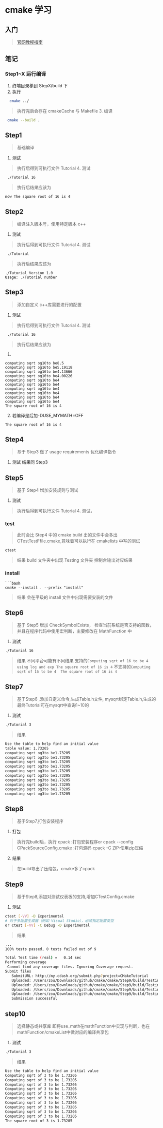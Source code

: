 # cmake 学习

## 入门

> [官网教程指南](https://cmake.org/cmake/help/latest/guide/tutorial/index.html#guide:CMake%20Tutorial)

## 笔记

### Step1~X 运行编译

1. 终端目录移到 StepX/build 下
2. 执行

```bash
  cmake ../
```

> 执行完后会存在 cmakeCache 与 Makefile 3. 编译

```bash
 cmake --build .
```

## Step1

> 基础编译

1. 测试

> 执行后得到可执行文件 Tutorial 4. 测试

```bash
 ./Tutorial 16
```

> 执行后结果应该为

```
now The square root of 16 is 4
```

## Step2

> 编译注入版本号，使用特定版本 c++

1. 测试

> 执行后得到可执行文件 Tutorial 4. 测试

```bash
 ./Tutorial
```

> 执行后结果应该为

```
./Tutorial Version 1.0
Usage: ./Tutorial number
```

## Step3

> 添加自定义 c++库需要进行的配置

1. 测试

> 执行后得到可执行文件 Tutorial 4. 测试

```bash
 ./Tutorial 16
```

> 执行后结果应该为

1.

```
computing sqrt og16to be8.5
computing sqrt og16to be5.19118
computing sqrt og16to be4.13666
computing sqrt og16to be4.00226
computing sqrt og16to be4
computing sqrt og16to be4
computing sqrt og16to be4
computing sqrt og16to be4
computing sqrt og16to be4
computing sqrt og16to be4
The square root of 16 is 4
```

2. 若编译是后加-DUSE_MYMATH=OFF

```
The square root of 16 is 4
```

## Step4

> 基于 Step3 做了 usage requirements 优化编译指令

1. 测试
   结果同 Step3

## Step5

> 基于 Step4 增加安装规则与测试

1. 测试

> 执行后得到可执行文件 Tutorial 4. 测试，

### test

> 此时会比 Step4 中的 cmake build 出的文件中会多出 CTestTestFfile.cmake,意味着可以执行在 cmakelists 中写的测试

```bash
ctest
```

> 结果
> build 文件夹中出现 Testing 文件夹
> 控制台输出对应结果

### install

````
```bash
cmake --install . --prefix "install"
````

> 结果
> 会在平级的 install 文件中出现需要安装的文件

## Step6

> 基于 Step5 增加 CheckSymbolExists， 检查当前系统是否支持的函数，并且在程序代码中使用宏判断，主要修改在 MathFunction 中

1. 测试

```bash
./Tutorial 16
```

> 结果
> 不同平台可能有不同结果
支持的`Computing sqrt of 16 to be 4 using log and exp The square root of 16 is 4`
不支持的`Computing sqrt of 16 to be 4  The square root of 16 is 4`

## Step7

> 基于Step6 ,添加自定义命令,生成Table.h文件, mysqrt绑定Table.h,生成的最终Tutorial可在mysqrt中查询1~10的

1. 测试

```bash
./Tutorial 3
```

> 结果

```bash
Use the table to help find an initial value 
table value: 1.73205
computing sqrt og3to be1.73205
computing sqrt og3to be1.73205
computing sqrt og3to be1.73205
computing sqrt og3to be1.73205
computing sqrt og3to be1.73205
computing sqrt og3to be1.73205
computing sqrt og3to be1.73205
computing sqrt og3to be1.73205
computing sqrt og3to be1.73205
computing sqrt og3to be1.73205
```
## Step8

> 基于Step7,打包安装程序

1. 打包

> 执行完build后，执行 cpack :打包安装程序or cpack --config CPackSourceConfig.cmake :打包源码 cpack -G ZIP:使用zip压缩

2. 结果

> 在build导出了压缩包，cmake多了cpack

## Step9

> 基于Step8,添加对测试仪表板的支持,增加CTestConfig.cmake

1. 测试

```bash
ctest [-VV] -D Experimental 
# 对于多配置生成器（例如 Visual Studio），必须指定配置类型
or ctest [-VV] -C Debug -D Experimental 
```

> 结果

```bash
...
100% tests passed, 0 tests failed out of 9

Total Test time (real) =   0.14 sec
Performing coverage
 Cannot find any coverage files. Ignoring Coverage request.
Submit files
   SubmitURL: http://my.cdash.org/submit.php?project=CMakeTutorial
   Uploaded: /Users/zou/Downloads/github/cmake/cmake/Step9/build/Testing/20220426-1244/Configure.xml
   Uploaded: /Users/zou/Downloads/github/cmake/cmake/Step9/build/Testing/20220426-1244/Build.xml
   Uploaded: /Users/zou/Downloads/github/cmake/cmake/Step9/build/Testing/20220426-1244/Test.xml
   Uploaded: /Users/zou/Downloads/github/cmake/cmake/Step9/build/Testing/20220426-1244/Done.xml
   Submission successful
```

## step10
> 选择静态或共享库 
即将use_math在mathFunction中实现与判断，也在mathFunction/cmakeList中做对应的编译共享包

1. 测试
```bash
./Tutorial 3
```

> 结果
```bash
Use the table to help find an initial value 
Computing sqrt of 3 to be 1.73205
Computing sqrt of 3 to be 1.73205
Computing sqrt of 3 to be 1.73205
Computing sqrt of 3 to be 1.73205
Computing sqrt of 3 to be 1.73205
Computing sqrt of 3 to be 1.73205
Computing sqrt of 3 to be 1.73205
Computing sqrt of 3 to be 1.73205
Computing sqrt of 3 to be 1.73205
Computing sqrt of 3 to be 1.73205
The square root of 3 is 1.73205
```

